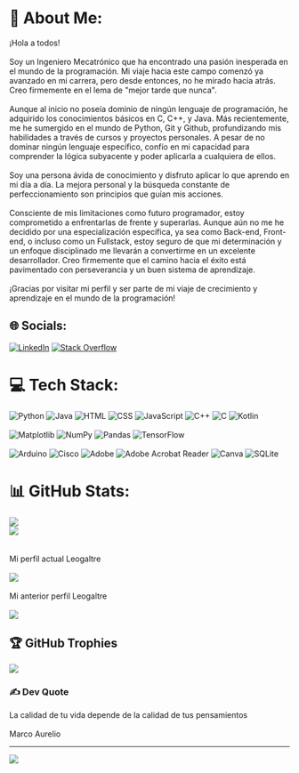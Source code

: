 # 💫 About Me:
¡Hola a todos!<br><br>Soy un Ingeniero Mecatrónico que ha encontrado una pasión inesperada en el mundo de la programación. Mi viaje hacia este campo comenzó ya avanzado en mi carrera, pero desde entonces, no he mirado hacia atrás. Creo firmemente en el lema de "mejor tarde que nunca".<br><br>Aunque al inicio no poseía dominio de ningún lenguaje de programación, he adquirido los conocimientos básicos en C, C++, y Java. Más recientemente, me he sumergido en el mundo de Python, Git y Github, profundizando mis habilidades a través de cursos y proyectos personales. A pesar de no dominar ningún lenguaje específico, confío en mi capacidad para comprender la lógica subyacente y poder aplicarla a cualquiera de ellos.<br><br>Soy una persona ávida de conocimiento y disfruto aplicar lo que aprendo en mi día a día. La mejora personal y la búsqueda constante de perfeccionamiento son principios que guían mis acciones.<br><br>Consciente de mis limitaciones como futuro programador, estoy comprometido a enfrentarlas de frente y superarlas. Aunque aún no me he decidido por una especialización específica, ya sea como Back-end, Front-end, o incluso como un Fullstack, estoy seguro de que mi determinación y un enfoque disciplinado me llevarán a convertirme en un excelente desarrollador. Creo firmemente que el camino hacia el éxito está pavimentado con perseverancia y un buen sistema de aprendizaje.<br><br>¡Gracias por visitar mi perfil y ser parte de mi viaje de crecimiento y aprendizaje en el mundo de la programación!


## 🌐 Socials:
[![LinkedIn](https://img.shields.io/badge/LinkedIn-%230077B5.svg?logo=linkedin&logoColor=white)](https://linkedin.com/in/Leogaltre) [![Stack Overflow](https://img.shields.io/badge/-Stackoverflow-FE7A16?logo=stack-overflow&logoColor=white)](https://stackoverflow.com/users/23275511/leogaltre) 

# 💻 Tech Stack:
![Python](https://img.shields.io/badge/python-3670A0?style=for-the-badge&logo=python&logoColor=ffdd54) ![Java](https://img.shields.io/badge/java-%23ED8B00.svg?style=for-the-badge&logo=openjdk&logoColor=white) ![HTML](https://img.shields.io/badge/HTML5-E34F26?style=for-the-badge&logo=html5&logoColor=white) ![CSS](https://img.shields.io/badge/CSS3-1572B6?style=for-the-badge&logo=css3&logoColor=white) ![JavaScript](https://img.shields.io/badge/JavaScript-F7DF1E?style=for-the-badge&logo=javascript&logoColor=black) ![C++](https://img.shields.io/badge/c++-%2300599C.svg?style=for-the-badge&logo=c%2B%2B&logoColor=white)  ![C](https://img.shields.io/badge/c-%2300599C.svg?style=for-the-badge&logo=c&logoColor=white) ![Kotlin](https://img.shields.io/badge/kotlin-%237F52FF.svg?style=for-the-badge&logo=kotlin&logoColor=white) <br><br> ![Matplotlib](https://img.shields.io/badge/Matplotlib-%23ffffff.svg?style=for-the-badge&logo=Matplotlib&logoColor=black) ![NumPy](https://img.shields.io/badge/numpy-%23013243.svg?style=for-the-badge&logo=numpy&logoColor=white) ![Pandas](https://img.shields.io/badge/pandas-%23150458.svg?style=for-the-badge&logo=pandas&logoColor=white) ![TensorFlow](https://img.shields.io/badge/TensorFlow-%23FF6F00.svg?style=for-the-badge&logo=TensorFlow&logoColor=white) <br><br> ![Arduino](https://img.shields.io/badge/-Arduino-00979D?style=for-the-badge&logo=Arduino&logoColor=white) ![Cisco](https://img.shields.io/badge/cisco-%23049fd9.svg?style=for-the-badge&logo=cisco&logoColor=black) ![Adobe](https://img.shields.io/badge/adobe-%23FF0000.svg?style=for-the-badge&logo=adobe&logoColor=white) ![Adobe Acrobat Reader](https://img.shields.io/badge/Adobe%20Acrobat%20Reader-EC1C24.svg?style=for-the-badge&logo=Adobe%20Acrobat%20Reader&logoColor=white) ![Canva](https://img.shields.io/badge/Canva-%2300C4CC.svg?style=for-the-badge&logo=Canva&logoColor=white) ![SQLite](https://img.shields.io/badge/sqlite-%2307405e.svg?style=for-the-badge&logo=sqlite&logoColor=white) 

# 📊 GitHub Stats:
![](https://github-readme-stats.vercel.app/api?username=Leogaltre1&theme=swift&hide_border=false&include_all_commits=false&count_private=false)<br/>
![](https://github-readme-streak-stats.herokuapp.com/?user=Leogaltre1&theme=swift&hide_border=false)<br/>
<br><br> Mi perfil actual Leogaltre
<br><br>
![](https://github-readme-stats.vercel.app/api/top-langs/?username=Leogaltre1&theme=swift&hide_border=false&include_all_commits=false&count_private=false&layout=compact)
<br><br> Mi anterior perfil Leogaltre
<br><br>
![](https://github-readme-stats.vercel.app/api/top-langs/?username=Leogaltre&theme=swift&hide_border=false&include_all_commits=false&count_private=false&layout=compact)

## 🏆 GitHub Trophies
![](https://github-profile-trophy.vercel.app/?username=Leogaltre1&theme=apprentice&no-frame=false&no-bg=true&margin-w=4)

### ✍️ Dev Quote
La calidad de tu vida depende de la calidad de tus pensamientos<br><br>Marco Aurelio

---
[![](https://visitcount.itsvg.in/api?id=Leogaltre&icon=0&color=0)](https://visitcount.itsvg.in)

<!-- Proudly created with GPRM ( https://gprm.itsvg.in ) -->
<!-- 
This is the link for the logos
https://hendrasob.github.io/badges/
[![General badge](https://img.shields.io/badge/<SUBJECT>-<STATUS>-<COLOR>.svg)](https://shields.io/)
-->
